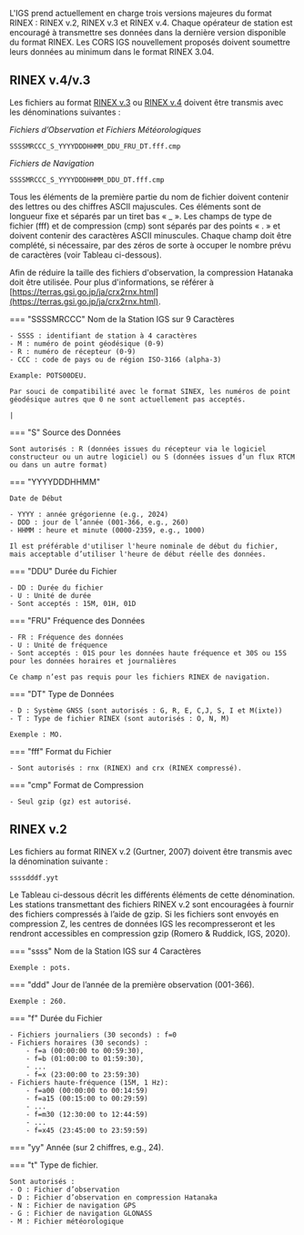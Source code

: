 L'IGS prend actuellement en charge trois versions majeures du format RINEX : RINEX v.2, RINEX v.3 et RINEX v.4. Chaque opérateur de station est encouragé à transmettre ses données dans la dernière version disponible du format RINEX. Les CORS IGS nouvellement proposés doivent soumettre leurs données au minimum dans le format RINEX 3.04.

## RINEX v.4/v.3

Les fichiers au format [RINEX v.3](https://files.igs.org/pub/data/format/rinex305.pdf) ou [RINEX v.4](https://files.igs.org/pub/data/format/rinex_4.01.pdf) doivent être transmis avec les dénominations suivantes :

*Fichiers d’Observation et Fichiers Météorologiques*

`SSSSMRCCC_S_YYYYDDDHHMM_DDU_FRU_DT.fff.cmp`

*Fichiers de Navigation*

`SSSSMRCCC_S_YYYYDDDHHMM_DDU_DT.fff.cmp`

Tous les éléments de la première partie du nom de fichier doivent contenir des lettres ou des chiffres ASCII majuscules. Ces éléments sont de longueur fixe et séparés par un tiret bas « _ ». Les champs de type de fichier (fff) et de compression (cmp) sont séparés par des points « . » et doivent contenir des caractères ASCII minuscules. Chaque champ doit être complété, si nécessaire, par des zéros de sorte à occuper le nombre prévu de caractères (voir Tableau ci-dessous).

Afin de réduire la taille des fichiers d'observation, la compression Hatanaka doit être utilisée. Pour plus d'informations, se référer à [https://terras.gsi.go.jp/ja/crx2rnx.html](https://terras.gsi.go.jp/ja/crx2rnx.html).

=== "SSSSMRCCC"
    Nom de la Station IGS sur 9 Caractères

    - SSSS : identifiant de station à 4 caractères
    - M : numéro de point géodésique (0-9)
    - R : numéro de récepteur (0-9)
    - CCC : code de pays ou de région ISO-3166 (alpha-3)
    
    Example: POTS00DEU.

    Par souci de compatibilité avec le format SINEX, les numéros de point géodésique autres que 0 ne sont actuellement pas acceptés.
                                                                                                                                                                   |
=== "S"
    Source des Données

    Sont autorisés : R (données issues du récepteur via le logiciel constructeur ou un autre logiciel) ou S (données issues d’un flux RTCM ou dans un autre format)

=== "YYYYDDDHHMM"

    Date de Début

    - YYYY : année grégorienne (e.g., 2024)
    - DDD : jour de l’année (001-366, e.g., 260)
    - HHMM : heure et minute (0000-2359, e.g., 1000)

    Il est préférable d'utiliser l'heure nominale de début du fichier, mais acceptable d’utiliser l'heure de début réelle des données.

=== "DDU"
    Durée du Fichier

    - DD : Durée du fichier
    - U : Unité de durée
    - Sont acceptés : 15M, 01H, 01D

=== "FRU"
    Fréquence des Données

    - FR : Fréquence des données
    - U : Unité de fréquence
    - Sont acceptés : 01S pour les données haute fréquence et 30S ou 15S pour les données horaires et journalières
    
    Ce champ n’est pas requis pour les fichiers RINEX de navigation.

=== "DT"
    Type de Données

    - D : Système GNSS (sont autorisés : G, R, E, C,J, S, I et M(ixte))
    - T : Type de fichier RINEX (sont autorisés : O, N, M)

    Exemple : MO.

=== "fff"
    Format du Fichier
    
    - Sont autorisés : rnx (RINEX) and crx (RINEX compressé).
    
=== "cmp"
    Format de Compression
    
    - Seul gzip (gz) est autorisé.

## RINEX v.2

Les fichiers au format RINEX v.2 (Gurtner, 2007) doivent être transmis avec la dénomination suivante :

`ssssdddf.yyt`

Le Tableau ci-dessous décrit les différents éléments de cette dénomination. Les stations transmettant des fichiers RINEX v.2 sont encouragées à fournir des fichiers compressés à l’aide de gzip. Si les fichiers sont envoyés en compression Z, les centres de données IGS les recompresseront et les rendront accessibles en compression gzip (Romero & Ruddick, IGS, 2020).

=== "ssss"
    Nom de la Station IGS sur 4 Caractères

    Exemple : pots.

=== "ddd"
    Jour de l’année de la première observation (001-366).

    Exemple : 260.

=== "f"
    Durée du Fichier
    
    - Fichiers journaliers (30 seconds) : f=0
    - Fichiers horaires (30 seconds) : 
        - f=a (00:00:00 to 00:59:30), 
        - f=b (01:00:00 to 01:59:30), 
        - ...
        - f=x (23:00:00 to 23:59:30)
    - Fichiers haute-fréquence (15M, 1 Hz):
        - f=a00 (00:00:00 to 00:14:59)
        - f=a15 (00:15:00 to 00:29:59)
        - ...
        - f=m30 (12:30:00 to 12:44:59)
        - ...
        - f=x45 (23:45:00 to 23:59:59)
    
=== "yy"
    Année (sur 2 chiffres, e.g., 24).

=== "t"
    Type de fichier.
    
    Sont autorisés :
    - O : Fichier d’observation
    - D : Fichier d’observation en compression Hatanaka
    - N : Fichier de navigation GPS
    - G : Fichier de navigation GLONASS
    - M : Fichier météorologique